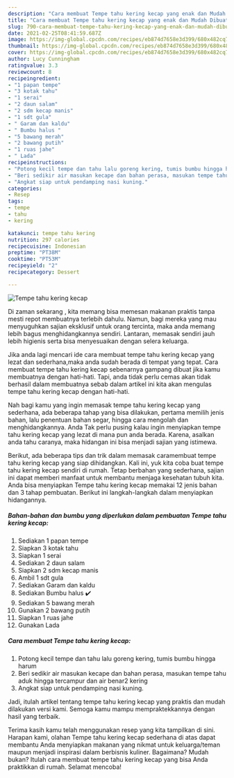 ```yaml
---
description: "Cara membuat Tempe tahu kering kecap yang enak dan Mudah Dibuat"
title: "Cara membuat Tempe tahu kering kecap yang enak dan Mudah Dibuat"
slug: 790-cara-membuat-tempe-tahu-kering-kecap-yang-enak-dan-mudah-dibuat
date: 2021-02-25T08:41:59.687Z
image: https://img-global.cpcdn.com/recipes/eb874d7658e3d399/680x482cq70/tempe-tahu-kering-kecap-foto-resep-utama.jpg
thumbnail: https://img-global.cpcdn.com/recipes/eb874d7658e3d399/680x482cq70/tempe-tahu-kering-kecap-foto-resep-utama.jpg
cover: https://img-global.cpcdn.com/recipes/eb874d7658e3d399/680x482cq70/tempe-tahu-kering-kecap-foto-resep-utama.jpg
author: Lucy Cunningham
ratingvalue: 3.3
reviewcount: 8
recipeingredient:
- "1 papan tempe"
- "3 kotak tahu"
- "1 serai"
- "2 daun salam"
- "2 sdm kecap manis"
- "1 sdt gula"
- " Garam dan kaldu"
- " Bumbu halus "
- "5 bawang merah"
- "2 bawang putih"
- "1 ruas jahe"
- " Lada"
recipeinstructions:
- "Potong kecil tempe dan tahu lalu goreng kering, tumis bumbu hingga harum"
- "Beri sedikir air masukan kecape dan bahan perasa, masukan tempe tahu aduk hingga tercampur dan air benar2 kering"
- "Angkat siap untuk pendamping nasi kuning."
categories:
- Resep
tags:
- tempe
- tahu
- kering

katakunci: tempe tahu kering 
nutrition: 297 calories
recipecuisine: Indonesian
preptime: "PT38M"
cooktime: "PT53M"
recipeyield: "2"
recipecategory: Dessert

---
```



![Tempe tahu kering kecap](https://img-global.cpcdn.com/recipes/eb874d7658e3d399/680x482cq70/tempe-tahu-kering-kecap-foto-resep-utama.jpg)

Di zaman  sekarang , kita memang bisa memesan makanan praktis tanpa mesti repot membuatnya terlebih dahulu. Namun, bagi mereka yang mau menyuguhkan sajian eksklusif untuk orang tercinta, maka anda memang lebih bagus menghidangkannya sendiri. Lantaran, memasak sendiri jauh lebih higienis serta bisa menyesuaikan dengan selera keluarga.

Jika anda lagi mencari ide cara membuat tempe tahu kering kecap yang lezat dan sederhana,maka anda sudah berada di tempat yang tepat. Cara membuat tempe tahu kering kecap  sebenarnya gampang dibuat jika kamu membuatnya dengan hati-hati. Tapi, anda tidak perlu cemas akan tidak berhasil dalam membuatnya 
sebab dalam artikel ini kita akan mengulas tempe tahu kering kecap dengan hati-hati.  



Nah bagi kamu yang ingin memasak tempe tahu kering kecap yang sederhana, ada beberapa tahap yang bisa dilakukan, pertama memilih jenis bahan, lalu penentuan bahan segar, hingga cara mengolah dan menghidangkannya. Anda Tak perlu pusing kalau ingin menyiapkan tempe tahu kering kecap yang lezat di mana pun anda berada. Karena, asalkan anda  tahu caranya, maka hidangan ini bisa menjadi sajian yang istimewa.

Berikut, ada beberapa tips dan trik dalam memasak caramembuat tempe tahu kering kecap yang siap dihidangkan. Kali ini, yuk kita coba buat tempe tahu kering kecap sendiri di rumah. Tetap berbahan yang sederhana, sajian ini dapat memberi manfaat untuk membantu menjaga kesehatan tubuh kita. Anda bisa menyiapkan Tempe tahu kering kecap memakai 12 jenis bahan dan 3 tahap pembuatan. Berikut ini langkah-langkah dalam menyiapkan hidangannya.

<!--inarticleads1-->

##### Bahan-bahan dan bumbu yang diperlukan dalam pembuatan Tempe tahu kering kecap:

1. Sediakan 1 papan tempe
1. Siapkan 3 kotak tahu
1. Siapkan 1 serai
1. Sediakan 2 daun salam
1. Siapkan 2 sdm kecap manis
1. Ambil 1 sdt gula
1. Sediakan  Garam dan kaldu
1. Sediakan  Bumbu halus ✔️
1. Sediakan 5 bawang merah
1. Gunakan 2 bawang putih
1. Siapkan 1 ruas jahe
1. Gunakan  Lada




<!--inarticleads2-->

##### Cara membuat Tempe tahu kering kecap:

1. Potong kecil tempe dan tahu lalu goreng kering, tumis bumbu hingga harum
1. Beri sedikir air masukan kecape dan bahan perasa, masukan tempe tahu aduk hingga tercampur dan air benar2 kering
1. Angkat siap untuk pendamping nasi kuning.




Jadi, itulah artikel tentang  tempe tahu kering kecap  yang praktis dan mudah dilakukan versi kami. Semoga kamu mampu mempraktekkannya dengan hasil yang terbaik. 

Terima kasih kamu telah menggunakan resep yang kita tampilkan di sini. Harapan kami, olahan  Tempe tahu kering kecap sederhana di atas dapat membantu Anda menyiapkan makanan yang nikmat untuk keluarga/teman maupun menjadi inspirasi dalam berbisnis kuliner. Bagaimana? Mudah bukan? Itulah cara membuat tempe tahu kering kecap yang bisa Anda praktikkan di rumah. Selamat mencoba!

